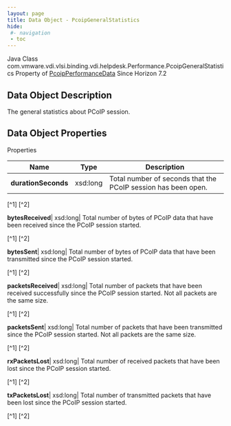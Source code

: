 ```yaml
---
layout: page
title: Data Object - PcoipGeneralStatistics
hide:
 #- navigation
 - toc
---
```






Java Class
    com.vmware.vdi.vlsi.binding.vdi.helpdesk.Performance.PcoipGeneralStatistics
Property of
     [PcoipPerformanceData](vdi.helpdesk.Performance.PcoipPerformanceData.md#field_detail)
Since 
    Horizon 7.2

## Data Object Description 

The general statistics about PCoIP session. 

## Data Object Properties

Properties

Name |  Type |  Description   
---|---|---  
**durationSeconds**|  xsd:long|  Total number of seconds that the PCoIP session has been open.   


[^1]
[^2]

  
**bytesReceived**|  xsd:long|  Total number of bytes of PCoIP data that have been received since the PCoIP session started.   


[^1]
[^2]

  
**bytesSent**|  xsd:long|  Total number of bytes of PCoIP data that have been transmitted since the PCoIP session started.   


[^1]
[^2]

  
**packetsReceived**|  xsd:long|  Total number of packets that have been received successfully since the PCoIP session started. Not all packets are the same size.   


[^1]
[^2]

  
**packetsSent**|  xsd:long|  Total number of packets that have been transmitted since the PCoIP session started. Not all packets are the same size.   


[^1]
[^2]

  
**rxPacketsLost**|  xsd:long|  Total number of received packets that have been lost since the PCoIP session started.   


[^1]
[^2]

  
**txPacketsLost**|  xsd:long|  Total number of transmitted packets that have been lost since the PCoIP session started.   


[^1]
[^2]

  
  

  

